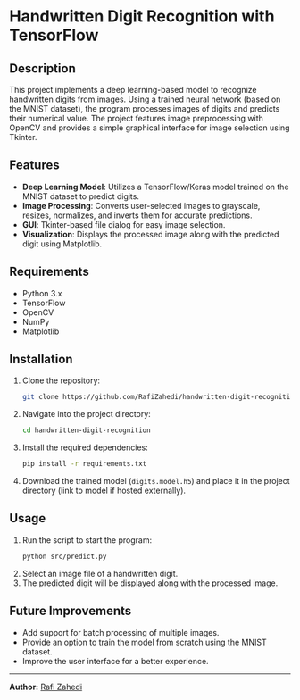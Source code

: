 # Handwritten Digit Recognition with TensorFlow

## Description
This project implements a deep learning-based model to recognize handwritten digits from images. Using a trained neural network (based on the MNIST dataset), the program processes images of digits and predicts their numerical value. The project features image preprocessing with OpenCV and provides a simple graphical interface for image selection using Tkinter.

## Features
- **Deep Learning Model**: Utilizes a TensorFlow/Keras model trained on the MNIST dataset to predict digits.
- **Image Processing**: Converts user-selected images to grayscale, resizes, normalizes, and inverts them for accurate predictions.
- **GUI**: Tkinter-based file dialog for easy image selection.
- **Visualization**: Displays the processed image along with the predicted digit using Matplotlib.

## Requirements
- Python 3.x
- TensorFlow
- OpenCV
- NumPy
- Matplotlib

## Installation
1. Clone the repository:
   ```bash
   git clone https://github.com/RafiZahedi/handwritten-digit-recognition.git
   ```
2. Navigate into the project directory:
   ```bash
   cd handwritten-digit-recognition
   ```
3. Install the required dependencies:
   ```bash
   pip install -r requirements.txt
   ```
4. Download the trained model (`digits.model.h5`) and place it in the project directory (link to model if hosted externally).

## Usage
1. Run the script to start the program:
   ```bash
   python src/predict.py
   ```
2. Select an image file of a handwritten digit.
3. The predicted digit will be displayed along with the processed image.


## Future Improvements
- Add support for batch processing of multiple images.
- Provide an option to train the model from scratch using the MNIST dataset.
- Improve the user interface for a better experience.

---

**Author:** [Rafi Zahedi](https://github.com/RafiZahedi)
